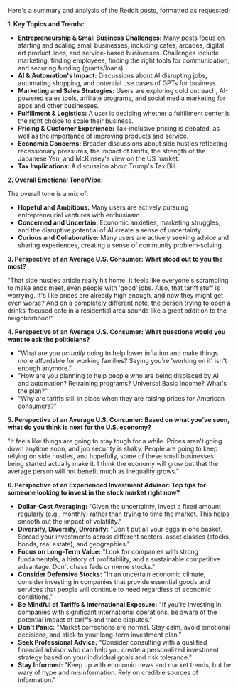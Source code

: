 Here's a summary and analysis of the Reddit posts, formatted as requested:

**1. Key Topics and Trends:**

*   **Entrepreneurship & Small Business Challenges:** Many posts focus on starting and scaling small businesses, including cafes, arcades, digital art product lines, and service-based businesses. Challenges include marketing, finding employees, finding the right tools for communication, and securing funding (grants/loans).
*   **AI & Automation's Impact:** Discussions about AI disrupting jobs, automating shopping, and potential use cases of GPTs for business.
*   **Marketing and Sales Strategies:** Users are exploring cold outreach, AI-powered sales tools, affiliate programs, and social media marketing for apps and other businesses.
*   **Fulfillment & Logistics:** A user is deciding whether a fulfillment center is the right choice to scale their business.
*   **Pricing & Customer Experience:** Tax-inclusive pricing is debated, as well as the importance of improving products and service.
*   **Economic Concerns:** Broader discussions about side hustles reflecting recessionary pressures, the impact of tariffs, the strength of the Japanese Yen, and McKinsey's view on the US market.
*   **Tax Implications:** A discussion about Trump's Tax Bill.

**2. Overall Emotional Tone/Vibe:**

The overall tone is a mix of:

*   **Hopeful and Ambitious:** Many users are actively pursuing entrepreneurial ventures with enthusiasm.
*   **Concerned and Uncertain:** Economic anxieties, marketing struggles, and the disruptive potential of AI create a sense of uncertainty.
*   **Curious and Collaborative:** Many users are actively seeking advice and sharing experiences, creating a sense of community problem-solving.

**3. Perspective of an Average U.S. Consumer: What stood out to you the most?**

"That side hustles article really hit home. It feels like everyone's scrambling to make ends meet, even people with 'good' jobs. Also, that tariff stuff is worrying. It's like prices are already high enough, and now they might get even worse? And on a completely different note, the person trying to open a drinks-focused cafe in a residential area sounds like a great addition to the neighborhood!"

**4. Perspective of an Average U.S. Consumer: What questions would you want to ask the politicians?**

*   "What are you *actually* doing to help lower inflation and make things more affordable for working families? Saying you're 'working on it' isn't enough anymore."
*   "How are you planning to help people who are being displaced by AI and automation? Retraining programs? Universal Basic Income? What's the plan?"
*   "Why are tariffs still in place when they are raising prices for American consumers?"

**5. Perspective of an Average U.S. Consumer: Based on what you’ve seen, what do you think is next for the U.S. economy?**

"It feels like things are going to stay tough for a while. Prices aren't going down anytime soon, and job security is shaky. People are going to keep relying on side hustles, and hopefully, some of these small businesses being started actually make it. I think the economy will grow but that the average person will not benefit much as inequality grows."

**6. Perspective of an Experienced Investment Advisor: Top tips for someone looking to invest in the stock market right now?**

*   **Dollar-Cost Averaging:** "Given the uncertainty, invest a fixed amount regularly (e.g., monthly) rather than trying to time the market. This helps smooth out the impact of volatility."
*   **Diversify, Diversify, Diversify:** "Don't put all your eggs in one basket. Spread your investments across different sectors, asset classes (stocks, bonds, real estate), and geographies."
*   **Focus on Long-Term Value:** "Look for companies with strong fundamentals, a history of profitability, and a sustainable competitive advantage. Don't chase fads or meme stocks."
*   **Consider Defensive Stocks:** "In an uncertain economic climate, consider investing in companies that provide essential goods and services that people will continue to need regardless of economic conditions."
*   **Be Mindful of Tariffs & International Exposure:** "If you're investing in companies with significant international operations, be aware of the potential impact of tariffs and trade disputes."
*   **Don't Panic:** "Market corrections are normal. Stay calm, avoid emotional decisions, and stick to your long-term investment plan."
*   **Seek Professional Advice:** "Consider consulting with a qualified financial advisor who can help you create a personalized investment strategy based on your individual goals and risk tolerance."
*   **Stay Informed:** "Keep up with economic news and market trends, but be wary of hype and misinformation. Rely on credible sources of information."
